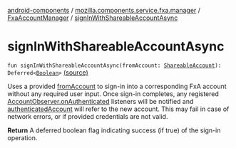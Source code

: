[android-components](../../index.md) / [mozilla.components.service.fxa.manager](../index.md) / [FxaAccountManager](index.md) / [signInWithShareableAccountAsync](./sign-in-with-shareable-account-async.md)

# signInWithShareableAccountAsync

`fun signInWithShareableAccountAsync(fromAccount: `[`ShareableAccount`](../../mozilla.components.service.fxa.sharing/-shareable-account/index.md)`): Deferred<`[`Boolean`](https://kotlinlang.org/api/latest/jvm/stdlib/kotlin/-boolean/index.html)`>` [(source)](https://github.com/mozilla-mobile/android-components/blob/master/components/service/firefox-accounts/src/main/java/mozilla/components/service/fxa/manager/FxaAccountManager.kt#L279)

Uses a provided [fromAccount](sign-in-with-shareable-account-async.md#mozilla.components.service.fxa.manager.FxaAccountManager$signInWithShareableAccountAsync(mozilla.components.service.fxa.sharing.ShareableAccount)/fromAccount) to sign-in into a corresponding FxA account without any required
user input. Once sign-in completes, any registered [AccountObserver.onAuthenticated](../../mozilla.components.concept.sync/-account-observer/on-authenticated.md) listeners
will be notified and [authenticatedAccount](authenticated-account.md) will refer to the new account.
This may fail in case of network errors, or if provided credentials are not valid.

**Return**
A deferred boolean flag indicating success (if true) of the sign-in operation.


